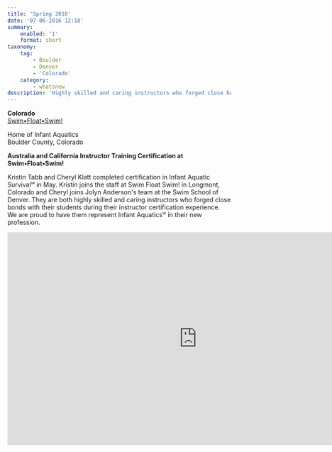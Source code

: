 ```yaml
---
title: 'Spring 2016'
date: '07-06-2016 12:18'
summary:
    enabled: '1'
    format: short
taxonomy:
    tag:
        - Boulder
        - Denver
        - 'Colorado'
    category:
        - whatsnew
description: 'Highly skilled and caring instructors who forged close bonds with their students'
---
```


**Colorado**  
[Swim•Float•Swim!](/instructors/judy-heumann)

Home of Infant Aquatics  
Boulder County, Colorado

**Australia and California Instructor Training Certification at Swim•Float•Swim!**

Kristin Tabb and Cheryl Klatt completed certification in Infant Aquatic Survival℠ in May. Kristin joins the staff at Swim Float Swim! in Longmont, Colorado and Cheryl joins Jolyn Anderson's team at the Swim School of Denver. They are both highly skilled and caring instructors who forged close bonds with their students during their instructor certification experience. We are proud to have them represent Infant Aquatics℠ in their new profession.


<iframe width="853" height="480" src="https://www.youtube.com/embed/Q2-2QisZUPY" frameborder="0" allowfullscreen></iframe>